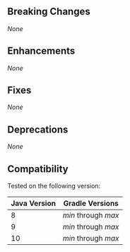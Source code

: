 <!-- User facing summary of the key changes in this release -->

<!--
  In each section below list the included changes in this release **since the last final release**.
    - This should be an unordered list
    - If no changes for the section replace use: _None_
    - Significant dependency updates should be listed as well

  Breaking changes indicate:
    - Drop compatibility for a Java or Gradle version
    - Require a change to the user's build scripts
    - Change behavior in workflow-breaking way

  Enhancements indicate:
    - Introduction of a new feature/behavior that does not meet breaking criteria above

  Fixes indicate:
    - A fix to an issue that does not meet the breaking criteria above

  Deprecations indicate:
    - Features that should no longer be used

  Listed changes should include:
    - Issue/PR number at the start of the line
    - Brief summary of the change and its impact on users
    - In parentheses, GitHub handle of the user who provided the change (if not a core team member)

  Example:

  - #123 Dropped support for Gradle versions before 4.3 due to use of Provider API to lazily configure tasks.
-->

## Breaking Changes

_None_

## Enhancements

_None_

## Fixes

_None_

## Deprecations

_None_

## Compatibility

Tested on the following version:

<!-- Ensure this is in sync with the versions from the `modules/gradle-clojure-plugin/.stutter/ lock files` -->
<!-- We should indicate Clojure version compatibility at some point, but we don't have tests for this yet -->

| Java Version | Gradle Versions     |
|--------------|---------------------|
| 8            | _min_ through _max_ |
| 9            | _min_ through _max_ |
| 10           | _min_ through _max_ |
